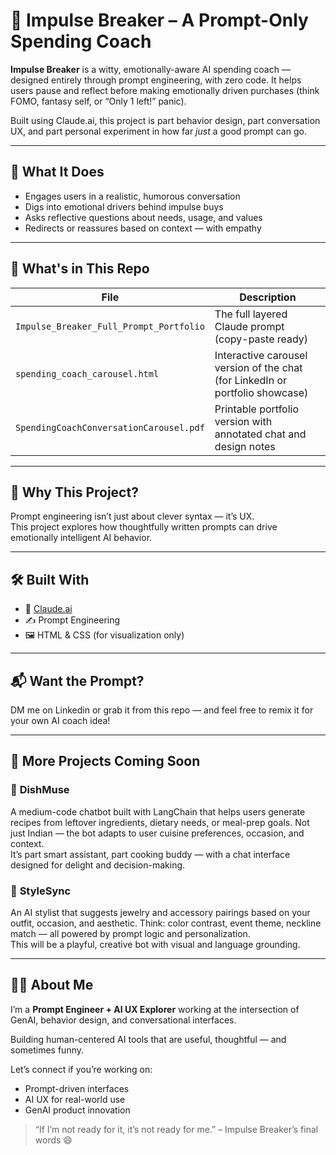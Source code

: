 # 💸 Impulse Breaker – A Prompt-Only Spending Coach

**Impulse Breaker** is a witty, emotionally-aware AI spending coach — designed entirely through prompt engineering, with zero code. It helps users pause and reflect before making emotionally driven purchases (think FOMO, fantasy self, or “Only 1 left!” panic).

Built using Claude.ai, this project is part behavior design, part conversation UX, and part personal experiment in how far *just* a good prompt can go.

---

## 🧠 What It Does

- Engages users in a realistic, humorous conversation
- Digs into emotional drivers behind impulse buys
- Asks reflective questions about needs, usage, and values
- Redirects or reassures based on context — with empathy

---

## 🧰 What's in This Repo

| File | Description |
|------|-------------|
| `Impulse_Breaker_Full_Prompt_Portfolio` | The full layered Claude prompt (copy-paste ready) |
| `spending_coach_carousel.html` | Interactive carousel version of the chat (for LinkedIn or portfolio showcase) |
| `SpendingCoachConversationCarousel.pdf` | Printable portfolio version with annotated chat and design notes |

---

## 📌 Why This Project?

Prompt engineering isn’t just about clever syntax — it’s UX.  
This project explores how thoughtfully written prompts can drive emotionally intelligent AI behavior.

---

## 🛠️ Built With

- 🧠 [Claude.ai](https://claude.ai)
- ✍️ Prompt Engineering
- 🖼️ HTML & CSS (for visualization only)

---

## 📬 Want the Prompt?

DM me on Linkedin or grab it from this repo — and feel free to remix it for your own AI coach idea!

---

## 🧪 More Projects Coming Soon

### 🥘 **DishMuse**
A medium-code chatbot built with LangChain that helps users generate recipes from leftover ingredients, dietary needs, or meal-prep goals. Not just Indian — the bot adapts to user cuisine preferences, occasion, and context.  
It’s part smart assistant, part cooking buddy — with a chat interface designed for delight and decision-making.

### 💎 **StyleSync**
An AI stylist that suggests jewelry and accessory pairings based on your outfit, occasion, and aesthetic. Think: color contrast, event theme, neckline match — all powered by prompt logic and personalization.  
This will be a playful, creative bot with visual and language grounding.

---

## 🙋‍♀️ About Me

I’m a **Prompt Engineer + AI UX Explorer** working at the intersection of GenAI, behavior design, and conversational interfaces.

Building human-centered AI tools that are useful, thoughtful — and sometimes funny.

Let’s connect if you’re working on:
- Prompt-driven interfaces
- AI UX for real-world use
- GenAI product innovation

> “If I’m not ready for it, it’s not ready for me.” – Impulse Breaker’s final words 😄
